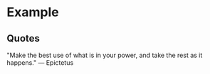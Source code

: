 # Example

## Quotes

"Make the best use of what is in your power, and take the rest as it happens."
— Epictetus